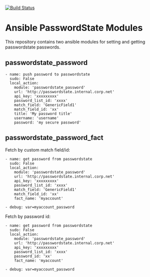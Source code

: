 [![Build Status](https://travis-ci.org/boxuk/ansible-boxuk-modules-passwordstate.svg)](https://travis-ci.org/boxuk/ansible-boxuk-modules-passwordstate)

# Ansible PasswordState Modules

This repository contains two ansible modules for
setting and getting passwordstate passwords.

## passwordstate_password

```
- name: push password to passwordstate
  sudo: False
  local_action:
    module: 'passwordstate_password'
    url: 'http://passwordstate.internal.corp.net'
    api_key: 'xxxxxxxxx'
    password_list_id: 'xxxx'
    match_field: 'GenericField1'
    match_field_id: 'xx'
    title: 'My password title'
    username: 'username'
    password: 'my secure password'
```

## passwordstate_password_fact

Fetch by custom match field/id:

```
- name: get password from passwordstate
  sudo: False
  local_action:
    module: 'passwordstate_password'
    url: 'http://passwordstate.internal.corp.net'
    api_key: 'xxxxxxxxx'
    password_list_id: 'xxxx'
    match_field: 'GenericField1'
    match_field_id: 'xx'
    fact_name: 'myaccount'

- debug: var=myaccount_password
```


Fetch by password id:

```
- name: get password from passwordstate
  sudo: False
  local_action:
    module: 'passwordstate_password'
    url: 'http://passwordstate.internal.corp.net'
    api_key: 'xxxxxxxxx'
    password_list_id: 'xxxx'
    password_id: 'xx'
    fact_name: 'myaccount'

- debug: var=myaccount_password
```
